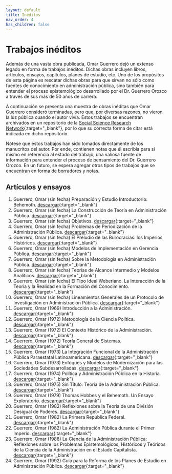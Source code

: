 ```yaml
---
layout: default
title: Inéditos
nav_order: 4
has_children: false
---
```


# Trabajos inéditos
Además de una vasta obra publicada, Omar Guerrero dejó un extenso legado en forma de trabajos inéditos. Dichas obras incluyen libros, artículos, ensayos, capítulos, planes de estudio, etc. Uno de los propósitos de esta página es rescatar dichas obras para que sirvan no sólo como fuentes de conocimiento en administración pública, sino también para entender el proceso epistemológico desarrollado por el Dr. Guerrero Orozco a través de sus más de 50 años de carrera.

A continuación se presenta una muestra de obras inéditas que Omar Guerrero consideró terminadas, pero que, por diversas razones, no vieron la luz pública cuando el autor vivía. Estos trabajos se encuentran archivados en un repositorio de la [Social Science Research Network](https://papers.ssrn.com/sol3/cf_dev/AbsByAuth.cfm?per_id=2173880){:target="_blank"}, por lo que su correcta forma de citar está indicada en dicho repositorio. 

Nótese que estos trabajos han sido tomados directamente de los manucritos del autor. Por ende, contienen notas que él escribía para sí mismo en referencia al estado del trabajo; una valiosa fuente de información para entender el proceso de pensamiento del Dr. Guerrero Orozco. En un futuro, se espera agregar otros tipos de trabajos que se encuentran en forma de borradores y notas.

## Artículos y ensayos

1. Guerrero, Omar (sin fecha) Preparación y Estudio Introductorio: Behemoth. [descargar](https://papers.ssrn.com/sol3/papers.cfm?abstract_id=4686362){:target="_blank"}
2. Guerrero, Omar (sin fecha) La Construcción de Teoría en Administración Pública. [descargar](https://papers.ssrn.com/sol3/papers.cfm?abstract_id=4686397){:target="_blank"}
3. Guerrero, Omar (sin fecha) Objetivos. [descargar](https://papers.ssrn.com/sol3/papers.cfm?abstract_id=4686385){:target="_blank"}
4. Guerrero, Omar (sin fecha) Problemas de Periodización de la Administración Pública. [descargar](https://papers.ssrn.com/sol3/papers.cfm?abstract_id=4686389){:target="_blank"}
5. Guerrero, Omar (sin fecha) El Preludio de las Burocracias: los Imperios Históricos. [descargar](https://papers.ssrn.com/sol3/papers.cfm?abstract_id=4686381){:target="_blank"}
6. Guerrero, Omar (sin fecha) Modelos de Implementación en Gerencia Pública. [descargar](https://papers.ssrn.com/sol3/papers.cfm?abstract_id=4686382){:target="_blank"}
7. Guerrero, Omar (sin fecha) Sobre la Metodología en Administración Pública. [descargar](https://papers.ssrn.com/sol3/papers.cfm?abstract_id=4686384){:target="_blank"}
8. Guerrero, Omar (sin fecha) Teorías de Alcance Intermedio y Modelos Analíticos. [descargar](https://papers.ssrn.com/sol3/papers.cfm?abstract_id=4686395){:target="_blank"}
9. Guerrero, Omar (sin fecha) El Tipo Ideal Weberiano. La Interacción de la Teoría y la Realidad en la Formación del Conocimiento. [descargar](https://papers.ssrn.com/sol3/papers.cfm?abstract_id=4686399){:target="_blank"}
10. Guerrero, Omar (sin fecha) Lineamientos Generales de un Protocolo de Investigación en Administración Pública. [descargar](https://papers.ssrn.com/sol3/papers.cfm?abstract_id=4686390){:target="_blank"}
11. Guerrero, Omar (1969) Introducción a la Administración. [descargar](https://papers.ssrn.com/sol3/papers.cfm?abstract_id=4686380){:target="_blank"}
12. Guerrero, Omar (1972) Metodología de la Ciencia Política. [descargar](https://papers.ssrn.com/sol3/papers.cfm?abstract_id=4686383){:target="_blank"}
13. Guerrero, Omar (1972) El Contexto Histórico de la Administración. [descargar](https://papers.ssrn.com/sol3/papers.cfm?abstract_id=4686368){:target="_blank"}
14. Guerrero, Omar (1972) Teoría General de Sistemas. [descargar](https://papers.ssrn.com/sol3/papers.cfm?abstract_id=4686398){:target="_blank"}
15. Guerrero, Omar (1973) La Integración Funcional de la Administración Pública Paraestatal Latinoamericana. [descargar](https://papers.ssrn.com/sol3/papers.cfm?abstract_id=4686358){:target="_blank"}
16. Guerrero, Omar (1973) Enfoques y Modelos de Modernización para las Sociedades Subdesarrolladas. [descargar](https://papers.ssrn.com/sol3/papers.cfm?abstract_id=4686372){:target="_blank"}
17. Guerrero, Omar (1974) Política y Administración Pública en la Historia. [descargar](https://papers.ssrn.com/sol3/papers.cfm?abstract_id=4686387){:target="_blank"}
18. Guerrero, Omar (1975) Sin Título: Teoría de la Administración Pública. [descargar](https://ssrn.com/abstract=4686367){:target="_blank"}
19. Guerrero, Omar (1979) Thomas Hobbes y el Behemoth. Un Ensayo Exploratorio. [descargar](https://ssrn.com/abstract=4686363){:target="_blank"}
20. Guerrero, Omar (1982) Reflexiones sobre la Teoría de una División Desigual de Poderes. [descargar](https://papers.ssrn.com/sol3/papers.cfm?abstract_id=4686370){:target="_blank"}
21. Guerrero, Omar (1982) La Primera República Federal. [descargar](https://papers.ssrn.com/sol3/papers.cfm?abstract_id=4686391){:target="_blank"}
22. Guerrero, Omar (1982) La Administración Pública durante el Primer Imperio. [descargar](https://papers.ssrn.com/sol3/papers.cfm?abstract_id=4686392){:target="_blank"}
23. Guerrero, Omar (1988) La Ciencia de la Administración Pública: Reflexiones sobre los Problemas Epistemológicos, Históricos y Teóricos de la Ciencia de la Administración en el Estado Capitalista. [descargar](https://papers.ssrn.com/sol3/papers.cfm?abstract_id=4686374){:target="_blank"}
24. Guerrero, Omar (1992) Guía para la Reforma de los Planes de Estudio en Administración Pública. [descargar](https://papers.ssrn.com/sol3/papers.cfm?abstract_id=4686378){:target="_blank"}







